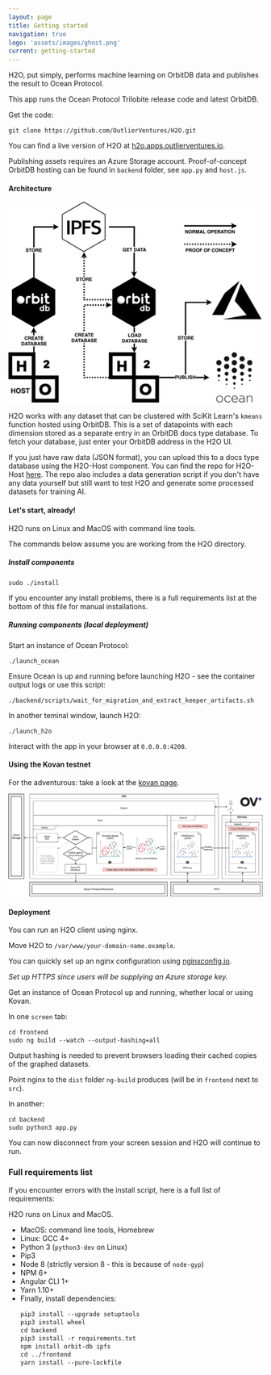 ```yaml
---
layout: page
title: Getting started
navigation: true
logo: 'assets/images/ghost.png'
current: getting-started
---
```

H2O, put simply, performs machine learning on OrbitDB data and publishes the result to Ocean Protocol.

This app runs the Ocean Protocol Trilobite release code and latest OrbitDB.

Get the code:
```
git clone https://github.com/OutlierVentures/H2O.git
```

You can find a live version of H2O at [h2o.apps.outlierventures.io](https://h2o.apps.outlierventures.io/home).

Publishing assets requires an Azure Storage account.
Proof-of-concept OrbitDB hosting can be found in `backend` folder, see `app.py` and `host.js`.


#### Architecture

![Dataflow](../assets/images/dataflow.png)

H2O works with any dataset that can be clustered with SciKit Learn's `kmeans` function hosted using OrbitDB. This is a set of datapoints with each dimension stored as a separate entry in an OrbitDB docs type database. To fetch your database, just enter your OrbitDB address in the H2O UI.

If you just have raw data (JSON format), you can upload this to a docs type database using the H2O-Host component. You can find the repo for H2O-Host [here](https://www.github.com/OutlierVentures/H2O-Host). The repo also includes a data generation script if you don't have any data yourself but still want to test H2O and generate some processed datasets for training AI.


#### Let's start, already!

H2O runs on Linux and MacOS with command line tools.

The commands below assume you are working from the H2O directory.

##### Install components

```
sudo ./install
```
If you encounter any install problems, there is a full requirements list at the bottom of this file for manual installations.

##### Running components (local deployment)

Start an instance of Ocean Protocol:
```
./launch_ocean
```
Ensure Ocean is up and running before launching H2O - see the container output logs or use this script:
```
./backend/scripts/wait_for_migration_and_extract_keeper_artifacts.sh
```

In another teminal window, launch H2O:
```
./launch_h2o
```

Interact with the app in your browser at `0.0.0.0:4200`.


#### Using the Kovan testnet

For the adventurous: take a look at the [kovan page](/using-kovan/).

![Architecture](../assets/images/architecture.png)


#### Deployment

You can run an H2O client using nginx.

Move H2O to `/var/www/your-domain-name.example`.

You can quickly set up an nginx configuration using [nginxconfig.io](https://nginxconfig.io/). 

*Set up HTTPS since users will be supplying an Azure storage key.*

Get an instance of Ocean Protocol up and running, whether local or using Kovan.

In one `screen` tab:
```
cd frontend
sudo ng build --watch --output-hashing=all
```
Output hashing is needed to prevent browsers loading their cached copies of the graphed datasets.

Point nginx to the `dist` folder `ng-build` produces (will be in `frontend` next to `src`).

In another:
```
cd backend
sudo python3 app.py
```

You can now disconnect from your screen session and H2O will continue to run.


### Full requirements list

If you encounter errors with the install script, here is a full list of requirements:

H2O runs on Linux and MacOS.

- MacOS: command line tools, Homebrew
- Linux: GCC 4+
- Python 3 (`python3-dev` on Linux)
- Pip3
- Node 8 (strictly version 8 - this is because of `node-gyp`)
- NPM 6+
- Angular CLI 1+
- Yarn 1.10+
- Finally, install dependencies:
    ```
    pip3 install --upgrade setuptools
    pip3 install wheel
    cd backend
    pip3 install -r requirements.txt
    npm install orbit-db ipfs
    cd ../frontend
    yarn install --pure-lockfile
    ```
